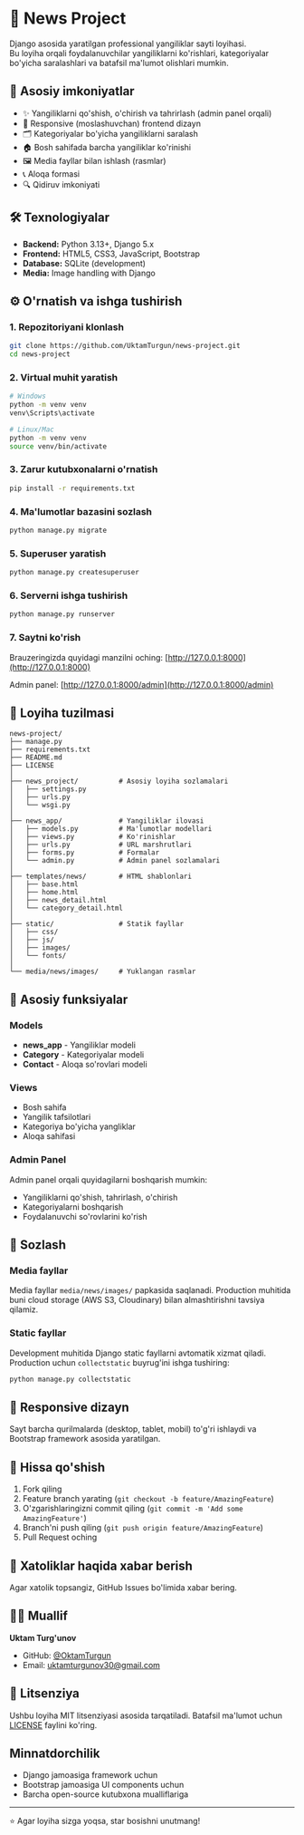 # 📰 News Project

Django asosida yaratilgan professional yangiliklar sayti loyihasi.  
Bu loyiha orqali foydalanuvchilar yangiliklarni ko'rishlari, kategoriyalar bo'yicha saralashlari va batafsil ma'lumot olishlari mumkin.

## 🚀 Asosiy imkoniyatlar

- ✨ Yangiliklarni qo'shish, o'chirish va tahrirlash (admin panel orqali)
- 📱 Responsive (moslashuvchan) frontend dizayn
- 🗂 Kategoriyalar bo'yicha yangiliklarni saralash
- 🏠 Bosh sahifada barcha yangiliklar ko'rinishi
- 🖼 Media fayllar bilan ishlash (rasmlar)
- 📞 Aloqa formasi
- 🔍 Qidiruv imkoniyati

## 🛠 Texnologiyalar

- **Backend:** Python 3.13+, Django 5.x
- **Frontend:** HTML5, CSS3, JavaScript, Bootstrap
- **Database:** SQLite (development)
- **Media:** Image handling with Django

## ⚙️ O'rnatish va ishga tushirish

### 1. Repozitoriyani klonlash
```bash
git clone https://github.com/UktamTurgun/news-project.git
cd news-project
```

### 2. Virtual muhit yaratish
```bash
# Windows
python -m venv venv
venv\Scripts\activate

# Linux/Mac
python -m venv venv
source venv/bin/activate
```

### 3. Zarur kutubxonalarni o'rnatish
```bash
pip install -r requirements.txt
```

### 4. Ma'lumotlar bazasini sozlash
```bash
python manage.py migrate
```

### 5. Superuser yaratish
```bash
python manage.py createsuperuser
```

### 6. Serverni ishga tushirish
```bash
python manage.py runserver
```

### 7. Saytni ko'rish
Brauzeringizda quyidagi manzilni oching: [http://127.0.0.1:8000](http://127.0.0.1:8000)

Admin panel: [http://127.0.0.1:8000/admin](http://127.0.0.1:8000/admin)

## 📂 Loyiha tuzilmasi

```
news-project/
├── manage.py
├── requirements.txt
├── README.md
├── LICENSE
│
├── news_project/          # Asosiy loyiha sozlamalari
│   ├── settings.py
│   ├── urls.py
│   └── wsgi.py
│
├── news_app/              # Yangiliklar ilovasi
│   ├── models.py          # Ma'lumotlar modellari
│   ├── views.py           # Ko'rinishlar
│   ├── urls.py            # URL marshrutlari
│   ├── forms.py           # Formalar
│   └── admin.py           # Admin panel sozlamalari
│
├── templates/news/        # HTML shablonlari
│   ├── base.html
│   ├── home.html
│   ├── news_detail.html
│   └── category_detail.html
│
├── static/                # Statik fayllar
│   ├── css/
│   ├── js/
│   ├── images/
│   └── fonts/
│
└── media/news/images/     # Yuklangan rasmlar
```

## 🎯 Asosiy funksiyalar

### Models
- **news_app** - Yangiliklar modeli
- **Category** - Kategoriyalar modeli  
- **Contact** - Aloqa so'rovlari modeli

### Views
- Bosh sahifa
- Yangilik tafsilotlari
- Kategoriya bo'yicha yangliklar
- Aloqa sahifasi

### Admin Panel
Admin panel orqali quyidagilarni boshqarish mumkin:
- Yangiliklarni qo'shish, tahrirlash, o'chirish
- Kategoriyalarni boshqarish
- Foydalanuvchi so'rovlarini ko'rish

## 🔧 Sozlash

### Media fayllar
Media fayllar `media/news/images/` papkasida saqlanadi. Production muhitida buni cloud storage (AWS S3, Cloudinary) bilan almashtirishni tavsiya qilamiz.

### Static fayllar
Development muhitida Django static fayllarni avtomatik xizmat qiladi. Production uchun `collectstatic` buyrug'ini ishga tushiring:

```bash
python manage.py collectstatic
```

## 📱 Responsive dizayn

Sayt barcha qurilmalarda (desktop, tablet, mobil) to'g'ri ishlaydi va Bootstrap framework asosida yaratilgan.

## 🤝 Hissa qo'shish

1. Fork qiling
2. Feature branch yarating (`git checkout -b feature/AmazingFeature`)
3. O'zgarishlaringizni commit qiling (`git commit -m 'Add some AmazingFeature'`)
4. Branch'ni push qiling (`git push origin feature/AmazingFeature`)
5. Pull Request oching

## 🐛 Xatoliklar haqida xabar berish

Agar xatolik topsangiz, GitHub Issues bo'limida xabar bering.

## 👨‍💻 Muallif

**Uktam Turg'unov**
- GitHub: [@OktamTurgun](https://github.com/OktamTurgun)
- Email: uktamturgunov30@gmail.com

## 📄 Litsenziya

Ushbu loyiha MIT litsenziyasi asosida tarqatiladi. Batafsil ma'lumot uchun [LICENSE](LICENSE) faylini ko'ring.

## Minnatdorchilik

- Django jamoasiga framework uchun
- Bootstrap jamoasiga UI components uchun
- Barcha open-source kutubxona mualliflariga

---

⭐ Agar loyiha sizga yoqsa, star bosishni unutmang!